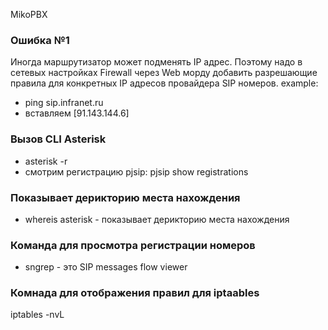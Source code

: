 MikoPBX

### Ошибка №1
Иногда маршрутизатор может подменять IP адрес. 
Поэтому надо в сетевых настройках Firewall через Web морду добавить разрешающие правила для конкретных IP адресов провайдера SIP номеров. 
example:
- ping sip.infranet.ru
- вставляем [91.143.144.6]

### Вызов CLI Asterisk 
- asterisk -r
- смотрим регистрацию pjsip: pjsip show registrations


### Показывает дерикторию места нахождения
- whereis asterisk - показывает дерикторию места нахождения

### Команда для просмотра регистрации номеров
 
- sngrep - это SIP messages flow viewer


### Комнада для отображения правил для iptaables

iptables -nvL